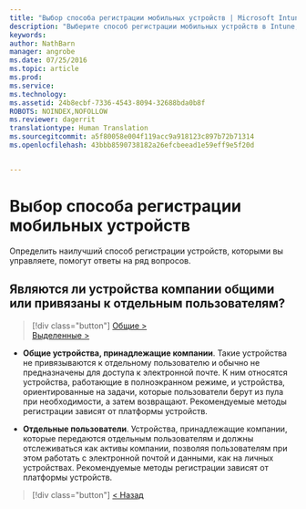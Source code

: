 ```yaml
---
title: "Выбор способа регистрации мобильных устройств | Microsoft Intune"
description: "Выберите способ регистрации мобильных устройств в Intune, ответив на несколько простых вопросов."
keywords: 
author: NathBarn
manager: angrobe
ms.date: 07/25/2016
ms.topic: article
ms.prod: 
ms.service: 
ms.technology: 
ms.assetid: 24b8ecbf-7336-4543-8094-32688bda0b8f
ROBOTS: NOINDEX,NOFOLLOW
ms.reviewer: dagerrit
translationtype: Human Translation
ms.sourcegitcommit: a5f80058e004f119acc9a918123c897b72b71314
ms.openlocfilehash: 43bbb8590738182a26efcbeead1e59eff9e5f20d


---
```

# Выбор способа регистрации мобильных устройств

Определить наилучший способ регистрации устройств, которыми вы управляете, помогут ответы на ряд вопросов.

## **Являются ли устройства компании общими или привязаны к отдельным пользователям?**

> [!div class="button"]
[Общие >](choose-how-to-enroll-devices4.md)<br>[Выделенные >](choose-how-to-enroll-devices6.md)

- **Общие устройства, принадлежащие компании**. Такие устройства не привязываются к отдельному пользователю и обычно не предназначены для доступа к электронной почте. К ним относятся устройства, работающие в полноэкранном режиме, и устройства, ориентированные на задачи, которые пользователи берут из пула при необходимости, а затем возвращают. Рекомендуемые методы регистрации зависят от платформы устройств.

- **Отдельные пользователи**. Устройства, принадлежащие компании, которые передаются отдельным пользователям и должны отслеживаться как активы компании, позволяя пользователям при этом работать с электронной почтой и данными, как на личных устройствах. Рекомендуемые методы регистрации зависят от платформы устройств.

> [!div class="button"]
[< Назад](choose-how-to-enroll-devices1.md)



<!--HONumber=Aug16_HO5-->


